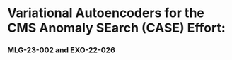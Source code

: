 # Variational Autoencoders for the CMS Anomaly SEarch (CASE) Effort: 
### MLG-23-002 and EXO-22-026



